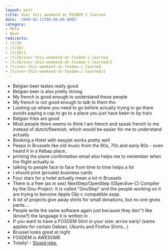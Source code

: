 ```yaml
---
layout: post
title: Over this weekend at FOSDEM I learned
date: '2009-02-11T00:00:00.000Z'
category:
- Meta
- News
redirects:
- /t/26
- /t/26/
- /t/26/1
- /t/26/over-this-weekend-at-fosdem-i-learned
- /t/26/over-this-weekend-at-fosdem-i-learned/1
- /t/over-this-weekend-at-fosdem-i-learned
- /t/over-this-weekend-at-fosdem-i-learned/1
---
```




 * Belgian beer tastes really good
 * Belgian beer is also pretty strong
 * My french is good enough to understand these people
 * My french is not good enough to talk to them tho
 * Looking up where you need to go before actually trying to go there avoids paying a cap to go to a place you just have been to by train
 * Belgian fries are good
 * Most people there seems to think I am french and speak french to me instead of dutch/fleemish, which would be easier for me to understand actually
 * Booking a Hotel with easyjet works pretty well
 * Peeps in Brussels like old music from the 60s, 70s and early 80s - even heard it in a Kebap place..
 * printing the plane confirmation email also helps me to remember when the flight actually is
 * talking to people face to face from time to time helps a lot
 * I should print (private) business cards
 * Four stars for a hotel actually mean a lot in Brussels
 * There is a free (as in sex) NextStep/OpenStep (Objective-C) Compiler by the Gnu-Project. It is called "GnuStep" and the people working on it are trying to become Apple Obj-c compatible asap.
 * A lot of projects give away shirts for small donations, but no one gives pants....
 * People write the same software again just because they don''t like (know?) the language it is written in
 * If you want to have a FOSDEM Shirt in your size: arrive early! (same applies for certain Debian, Ubuntu and Firefox Shirts...)
 * Brussel looks great at night
 * FOSDEM is AWESOME
 * Totally! - [Stupid joke.](http://thetvdb.com/?tab=episode&seriesid=75760&seasonid=34610&id=423101&lid=7)
